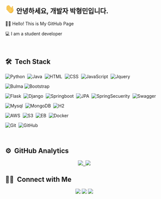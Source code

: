 ## <img src="https://raw.githubusercontent.com/parth-27/parth-27/master/Hi.gif" width="30px"> 안녕하세요, 개발자 박형민입니다.

<!--
**thalals/thalals** is a ✨ _special_ ✨ repository because its `README.md` (this file) appears on your GitHub profile.

Here are some ideas to get you started:

- 🔭 I’m currently working on ...
- 🌱 I’m currently learning ...
- 👯 I’m looking to collaborate on ...
- 🤔 I’m looking for help with ...
- 💬 Ask me about ...
- 📫 How to reach me: ...
- 😄 Pronouns: ...
- ⚡ Fun fact: ...
-->

🌼🌻 Hello! This is My GitHub Page  

💻 I am a student developer


<br>
  
 ## 🛠 &nbsp;Tech Stack

![Python](https://img.shields.io/badge/-Python-05122A?style=flat&logo=python)&nbsp;
![Java](https://img.shields.io/badge/-Java-05122A?style=flat&logo=Java&logoColor=FFA518)&nbsp;
![HTML](https://img.shields.io/badge/-HTML-05122A?style=flat&logo=HTML5)&nbsp;
![CSS](https://img.shields.io/badge/-CSS-05122A?style=flat&logo=CSS3&logoColor=1572B6)&nbsp;
![JavaScript](https://img.shields.io/badge/-JavaScript-05122A?style=flat&logo=javascript)&nbsp;
![Jquery](https://img.shields.io/badge/-Jquery-05122A?style=flat&logo=jquery)&nbsp;

![Bulma](https://img.shields.io/badge/-Bulma-05122A?style=flat&logo=bulma&logoColor=563D7C)
![Bootstrap](https://img.shields.io/badge/-Bootstrap-05122A?style=flat&logo=bootstrap&logoColor=563D7C)

![Flask](https://img.shields.io/badge/-Flask-05122A?style=flat&logo=flask)&nbsp;
![Django](https://img.shields.io/badge/-Django-05122A?style=flat&logo=django)&nbsp;
![Springboot](https://img.shields.io/badge/-Springboot-05122A?style=flat&logo=springboot)&nbsp;
![JPA](https://img.shields.io/badge/-SpringDataJPA-05122A?style=flat&logo=jpa)&nbsp;
![SpringSecuerity](https://img.shields.io/badge/-SpringSecurity-05122A?style=flat&logo=springsecurity)&nbsp;
![Swagger](https://img.shields.io/badge/-Swagger-05122A?style=flat&logo=swagger)&nbsp;

![Mysql](https://img.shields.io/badge/-Mysql-05122A?style=flat&logo=mysql)&nbsp;
![MongoDB](https://img.shields.io/badge/-MongoDB-05122A?style=flat&logo=mongodb)&nbsp;
![H2](https://img.shields.io/badge/-H2DB-05122A?style=flat&logo=h2)&nbsp;

![AWS](https://img.shields.io/badge/-AWS-05122A?style=flat&logo=amazonaws)&nbsp;
![S3](https://img.shields.io/badge/-AwsS3-05122A?style=flat&logo=amazons3)&nbsp;
![EB](https://img.shields.io/badge/-AwsEB-05122A?style=flat&logo=ElasticStack)&nbsp;
![Docker](https://img.shields.io/badge/-Docker-05122A?style=flat&logo=docker)&nbsp;

![Git](https://img.shields.io/badge/-Git-05122A?style=flat&logo=git)&nbsp;
![GitHub](https://img.shields.io/badge/-GitHub-05122A?style=flat&logo=github)&nbsp;


<br>

## ⚙️ &nbsp;GitHub Analytics

<p align="center">
<a href="https://github.com/thalals">
  <img height="170em" src="https://github-readme-stats-eight-theta.vercel.app/api?username=thalals&show_icons=true&theme=buefy&include_all_commits=true&count_private=true"/>&nbsp;
  <img height="170em" src="https://github-readme-stats-eight-theta.vercel.app/api/top-langs/?username=thalals&layout=compact&langs_count=8&theme=buefy"/>
  
</a>
</p>
  
## 🤝🏻 &nbsp;Connect with Me 
<p align="center">
<a href="mailto:thalsal@naver.com"><img src="https://img.shields.io/badge/-Mail-Green?style=flat&logo=Naver&logoColor=white"/></a>
<a href="https://https://thalals.tistory.com"><img src="https://img.shields.io/badge/-My Tech Blog-orange?style=flat&logo=Storyblok&logoColor=white"/></a>
<a href="https://instagram.com/hmim0_0"><img src="https://img.shields.io/badge/-Instagram_-E4405F?style=flat&logo=Instagram&logoColor=white"/></a>
</p>
